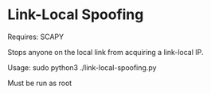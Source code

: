 # Link-Local Spoofing

Requires: SCAPY

Stops anyone on the local link from acquiring a link-local IP. 

Usage: sudo python3 ./link-local-spoofing.py <interface>

Must be run as root
